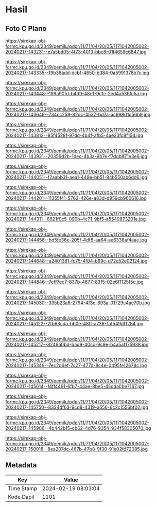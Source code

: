 # Hasil

## Foto C Plano

https://sirekap-obj-formc.kpu.go.id/2349/pemilu/pdpr/11/71/04/20/05/1171042005002-20240217-143231--e7a5bd05-4f73-4013-bbc8-01f4659c6847.jpg

https://sirekap-obj-formc.kpu.go.id/2349/pemilu/pdpr/11/71/04/20/05/1171042005002-20240217-143335--19b36add-dcb1-4650-b384-0a5991378b7c.jpg

https://sirekap-obj-formc.kpu.go.id/2349/pemilu/pdpr/11/71/04/20/05/1171042005002-20240217-143448--199a90fd-b4d9-48e1-9c1e-2ed4a536fe5a.jpg

https://sirekap-obj-formc.kpu.go.id/2349/pemilu/pdpr/11/71/04/20/05/1171042005002-20240217-143649--734cc259-82dc-4537-bd7a-ac99801d56b9.jpg

https://sirekap-obj-formc.kpu.go.id/2349/pemilu/pdpr/11/71/04/20/05/1171042005002-20240217-143812--85f4528f-97dd-4b4f-afb5-4ae23fc8f15d.jpg

https://sirekap-obj-formc.kpu.go.id/2349/pemilu/pdpr/11/71/04/20/05/1171042005002-20240217-143931--20356d2b-1dec-4b3a-9b7e-f7ddb871e3e6.jpg

https://sirekap-obj-formc.kpu.go.id/2349/pemilu/pdpr/11/71/04/20/05/1171042005002-20240217-144051--f2aabb31-aea1-449e-bb51-84b550ab6dd6.jpg

https://sirekap-obj-formc.kpu.go.id/2349/pemilu/pdpr/11/71/04/20/05/1171042005002-20240217-144201--11355f41-5762-426e-a83d-d959cb960616.jpg

https://sirekap-obj-formc.kpu.go.id/2349/pemilu/pdpr/11/71/04/20/05/1171042005002-20240217-144311--6621f0c5-090b-4c71-9bf5-a5549873201e.jpg

https://sirekap-obj-formc.kpu.go.id/2349/pemilu/pdpr/11/71/04/20/05/1171042005002-20240217-144456--bd5fe36e-205f-4df8-aa64-ae6338af4aae.jpg

https://sirekap-obj-formc.kpu.go.id/2349/pemilu/pdpr/11/71/04/20/05/1171042005002-20240217-144648--a2401381-fc75-4f04-b99c-d72e52e02124.jpg

https://sirekap-obj-formc.kpu.go.id/2349/pemilu/pdpr/11/71/04/20/05/1171042005002-20240217-144846--7cff7ec7-837b-4677-83f5-02e6f1125f5c.jpg

https://sirekap-obj-formc.kpu.go.id/2349/pemilu/pdpr/11/71/04/20/05/1171042005002-20240217-145030--335b23a6-2794-4f3e-893a-01729c4ae70b.jpg

https://sirekap-obj-formc.kpu.go.id/2349/pemilu/pdpr/11/71/04/20/05/1171042005002-20240217-145122--2fb63cda-bb0e-48ff-a736-1af549df1284.jpg

https://sirekap-obj-formc.kpu.go.id/2349/pemilu/pdpr/11/71/04/20/05/1171042005002-20240217-145217--8249a0bd-bad9-40cc-9c9e-b4a5af175938.jpg

https://sirekap-obj-formc.kpu.go.id/2349/pemilu/pdpr/11/71/04/20/05/1171042005002-20240217-145349--7ec2d6ef-7c27-477d-8c4e-0495fe12678c.jpg

https://sirekap-obj-formc.kpu.go.id/2349/pemilu/pdpr/11/71/04/20/05/1171042005002-20240217-145614--f4ff4491-6fb7-44ae-8be5-45dda0be7167.jpg

https://sirekap-obj-formc.kpu.go.id/2349/pemilu/pdpr/11/71/04/20/05/1171042005002-20240217-145750--8334df63-9cd8-4319-a556-6c2c1556bf02.jpg

https://sirekap-obj-formc.kpu.go.id/2349/pemilu/pdpr/11/71/04/20/05/1171042005002-20240217-145906--4b442b15-cb62-4d76-9354-934f58305070.jpg

https://sirekap-obj-formc.kpu.go.id/2349/pemilu/pdpr/11/71/04/20/05/1171042005002-20240217-150018--8ea207dc-467b-47b8-9f30-91e02fd72085.jpg


## Metadata

| Key        | Value               |
| ---------- | ------------------- |
| Time Stamp | 2024-02-19 08:03:04 |
| Kode Dapil | 1101                |



